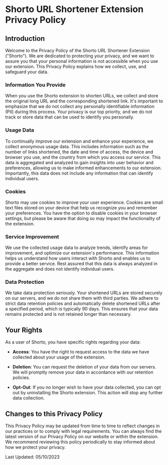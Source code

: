 # Shorto URL Shortener Extension Privacy Policy

## Introduction

Welcome to the Privacy Policy of the Shorto URL Shortener Extension ("Shorto"). We are dedicated to protecting your privacy, and we want to assure you that your personal information is not accessible when you use our extension. This Privacy Policy explains how we collect, use, and safeguard your data.

### Information You Provide

When you use the Shorto extension to shorten URLs, we collect and store the original long URL and the corresponding shortened link. It's important to emphasize that we do not collect any personally identifiable information (PII) during this process. Your privacy is our top priority, and we do not track or store data that can be used to identify you personally.

### Usage Data

To continually improve our extension and enhance your experience, we collect anonymous usage data. This includes information such as the number of links shortened, the date and time of access, the device and browser you use, and the country from which you access our service. This data is aggregated and analyzed to gain insights into user behavior and preferences, allowing us to make informed enhancements to our extension. Importantly, this data does not include any information that can identify individual users.

### Cookies

Shorto may use cookies to improve your user experience. Cookies are small text files stored on your device that help us recognize you and remember your preferences. You have the option to disable cookies in your browser settings, but please be aware that doing so may impact the functionality of the extension.


### Service Improvement

We use the collected usage data to analyze trends, identify areas for improvement, and optimize our extension's performance. This information helps us understand how users interact with Shorto and enables us to provide a better service. Rest assured that this data is always analyzed in the aggregate and does not identify individual users.

### Data Protection

We take data protection seriously. Your shortened URLs are stored securely on our servers, and we do not share them with third parties. We adhere to strict data retention policies and automatically delete shortened URLs after a specified period, which is typically 90 days. This ensures that your data remains protected and is not retained longer than necessary.

## Your Rights

As a user of Shorto, you have specific rights regarding your data:

- **Access**: You have the right to request access to the data we have collected about your usage of the extension.

- **Deletion**: You can request the deletion of your data from our servers. We will promptly remove your data in accordance with our retention policies.

- **Opt-Out**: If you no longer wish to have your data collected, you can opt out by uninstalling the Shorto extension. This action will stop any further data collection.

## Changes to this Privacy Policy

This Privacy Policy may be updated from time to time to reflect changes in our practices or to comply with legal requirements. You can always find the latest version of our Privacy Policy on our website or within the extension. We recommend reviewing this policy periodically to stay informed about how we protect your privacy.

Last Updated: 05/10/2023
